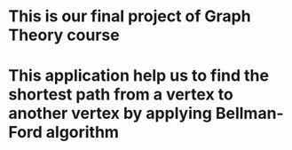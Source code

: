 # This is our final project of Graph Theory course

# This application help us to find the shortest path from a vertex to another vertex by applying Bellman-Ford algorithm
